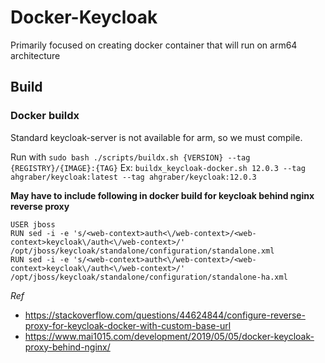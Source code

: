 # Docker-Keycloak

Primarily focused on creating docker container that will run on arm64 architecture


## Build
### Docker buildx
Standard keycloak-server is not available for arm, so we must compile. 

Run with `sudo bash ./scripts/buildx.sh {VERSION} --tag {REGISTRY}/{IMAGE}:{TAG}`
Ex: `buildx_keycloak-docker.sh 12.0.3 --tag ahgraber/keycloak:latest --tag ahgraber/keycloak:12.0.3`


**May have to include following in docker build for keycloak behind nginx reverse proxy**
```
USER jboss
RUN sed -i -e 's/<web-context>auth<\/web-context>/<web-context>keycloak\/auth<\/web-context>/' /opt/jboss/keycloak/standalone/configuration/standalone.xml
RUN sed -i -e 's/<web-context>auth<\/web-context>/<web-context>keycloak\/auth<\/web-context>/' /opt/jboss/keycloak/standalone/configuration/standalone-ha.xml
```
*Ref*
* https://stackoverflow.com/questions/44624844/configure-reverse-proxy-for-keycloak-docker-with-custom-base-url
* https://www.mai1015.com/development/2019/05/05/docker-keycloak-proxy-behind-nginx/
